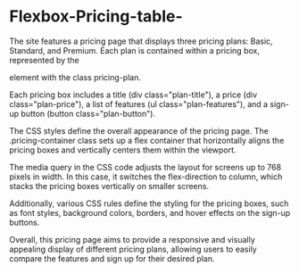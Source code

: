 # Flexbox-Pricing-table-
The site features a pricing page that displays three pricing plans: Basic, Standard, and Premium. Each plan is contained within a pricing box, represented by the <div> element with the class pricing-plan.

Each pricing box includes a title (div class="plan-title"), a price (div class="plan-price"), a list of features (ul class="plan-features"), and a sign-up button (button class="plan-button").

The CSS styles define the overall appearance of the pricing page. The .pricing-container class sets up a flex container that horizontally aligns the pricing boxes and vertically centers them within the viewport.

The media query in the CSS code adjusts the layout for screens up to 768 pixels in width. In this case, it switches the flex-direction to column, which stacks the pricing boxes vertically on smaller screens.

Additionally, various CSS rules define the styling for the pricing boxes, such as font styles, background colors, borders, and hover effects on the sign-up buttons.

Overall, this pricing page aims to provide a responsive and visually appealing display of different pricing plans, allowing users to easily compare the features and sign up for their desired plan.
